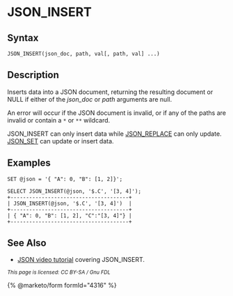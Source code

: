 
# JSON_INSERT

## Syntax


```
JSON_INSERT(json_doc, path, val[, path, val] ...)
```


## Description


Inserts data into a JSON document, returning the resulting document or NULL if either of the *json_doc* or *path* arguments are null.


An error will occur if the JSON document is invalid, or if any of the paths are invalid or contain a `*` or `**` wildcard.


JSON_INSERT can only insert data while [JSON_REPLACE](json_replace.md) can only update. [JSON_SET](json_set.md) can update or insert data.


## Examples


```
SET @json = '{ "A": 0, "B": [1, 2]}';

SELECT JSON_INSERT(@json, '$.C', '[3, 4]');
+--------------------------------------+
| JSON_INSERT(@json, '$.C', '[3, 4]')  |
+--------------------------------------+
| { "A": 0, "B": [1, 2], "C":"[3, 4]"} |
+--------------------------------------+
```

## See Also


* [JSON video tutorial](https://www.youtube.com/watch?v=sLE7jPETp8g) covering JSON_INSERT.


<sub>_This page is licensed: CC BY-SA / Gnu FDL_</sub>


{% @marketo/form formId="4316" %}

